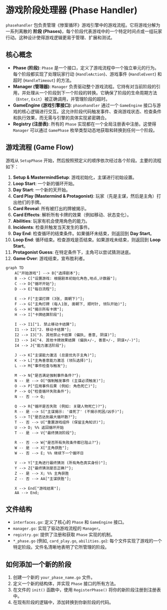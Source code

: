 # 游戏阶段处理器 (Phase Handler)

`phasehandler` 包负责管理《惨案循环》游戏引擎中的游戏流程。它将游戏分解为一系列离散的 **阶段 (Phases)**，每个阶段代表游戏中的一个特定时间点或一组玩家行动。这种设计使得游戏逻辑更易于管理、扩展和测试。

## 核心概念

- **Phase (阶段)**: `Phase` 是一个接口，定义了游戏流程中一个独立单元的行为。每个阶段都实现了处理玩家行动 (`HandleAction`)、游戏事件 (`HandleEvent`) 和超时 (`HandleTimeout`) 的方法。
- **Manager (管理器)**: `Manager` 负责驱动整个游戏流程。它持有对当前阶段的引用，并处理从一个阶段到下一个阶段的转换。它确保了阶段的生命周期方法（`Enter`, `Exit`）被正确调用，并管理阶段的超时。
- **GameEngine (游戏引擎接口)**: `phasehandler` 通过一个 `GameEngine` 接口与游戏的核心逻辑进行交互。这允许阶段代码触发事件、查询游戏状态、检查条件和执行效果，而无需与引擎的具体实现紧密耦合。
- **Registry (注册表)**: 所有的 `Phase` 实现都在一个全局注册表中注册。这使得 `Manager` 可以通过 `GamePhase` 枚举类型动态地获取和转换到任何一个阶段。

## 游戏流程 (Game Flow)

游戏从 `SetupPhase` 开始，然后按照预定义的顺序依次经过各个阶段。主要的流程如下：

1.  **Setup & MastermindSetup**: 游戏初始化，主谋进行初始设置。
2.  **Loop Start**: 一个新的循环开始。
3.  **Day Start**: 一个新的天开始。
4.  **Card Play (Mastermind & Protagonist)**: 玩家（先是主谋，然后是主角）打出他们的手牌。
5.  **Card Reveal**: 所有被打出的牌被揭示。
6.  **Card Effects**: 解析所有卡牌的效果（例如移动、状态变化）。
7.  **Abilities**: 玩家有机会使用角色的能力。
8.  **Incidents**: 检查并触发当天发生的事件。
9.  **Day End**: 检查循环的结束条件。如果循环未结束，则返回到 **Day Start**。
10. **Loop End**: 循环结束。检查游戏是否结束。如果游戏未结束，则返回到 **Loop Start**。
11. **Protagonist Guess**: 在特定条件下，主角可以尝试猜测谜底。
12. **Game Over**: 游戏结束，宣布胜利者。

```mermaid
graph TD
    A["开始游戏"] --> B{"选择剧本"};
    B --> C["设置游戏: 根据剧本初始化角色,地点,计数器"];
    C --> D{"循环开始"};
    D --> E["每日流程"];

    E --> F["主谋打牌 (3张, 面朝下)"];
    F --> G["主角打牌 (每人1张, 面朝下, 顺时针, 领队开始)"];
    G --> H["揭示所有卡牌"];
    H --> I["卡牌结算阶段"];

    I --> I1["1. 禁止移动卡结算"];
    I1 --> I2["2. 移动卡结算"];
    I2 --> I3["3. 其他禁止卡结算 (偏执, 善意, 阴谋)"];
    I3 --> I4["4. 其他卡牌效果结算 (偏执+/-, 善意+/-, 阴谋+/-)"];
    I4 --> J{"能力激活阶段"};

    J --> K["主谋能力激活 (总是优先于主角)"];
    K --> L["主角善意能力激活 (领队选择)"];
    L --> M{"事件检查与触发"};

    M --> N{"是否满足强制事件条件?"};
    N -- 是 --> O["强制触发事件 (主谋必须触发)"];
    O --> P["应用事件后果 (例如: 角色死亡)"];
    P --> Q{"检查循环失败条件"};
    N -- 否 --> Q;

    Q --> R{"循环是否失败 (例如: 关键人物死亡)?"};
    R -- 是 --> S["主谋揭示: '谁死了' (不揭示死因/凶手)"];
    S --> T{"是否达到最大循环数?"};
    T -- 否 --> U["重置游戏组件 (保留主角知识)"];
    U --> D; %% 返回循环开始
    T -- 是 --> V{"最终猜测阶段"};

    R -- 否 --> W{"是否所有失败条件都已阻止?"};
    W -- 是 --> X["主角获胜"];
    W -- 否 --> E; %% 继续下一个循环日

    V --> Y["主角进行最终猜测 (所有角色真实身份)"];
    Y --> Z{"最终猜测是否正确?"};
    Z -- 是 --> X; %% 主角获胜
    Z -- 否 --> AA["主谋获胜"];

    X --> End["游戏结束"];
    AA --> End;
```

## 文件结构

- `interfaces.go`: 定义了核心的 `Phase` 和 `GameEngine` 接口。
- `manager.go`: 实现了驱动游戏流程的 `Manager`。
- `registry.go`: 提供了注册和获取 `Phase` 实现的机制。
- `*_phase.go` (例如, `card_play.go`, `abilities.go`): 每个文件实现了游戏的一个特定阶段。文件名清晰地表明了它所管理的阶段。

## 如何添加一个新的阶段

1.  创建一个新的 `your_phase_name.go` 文件。
2.  定义一个新的结构体，并实现 `Phase` 接口的所有方法。
3.  在文件的 `init()` 函数中，使用 `RegisterPhase()` 将你的新阶段注册到注册表中。
4.  在现有阶段的逻辑中，添加转换到你新阶段的代码。